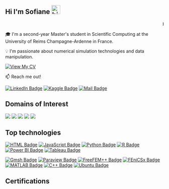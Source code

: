 ## Hi I'm Sofiane <img src="https://user-images.githubusercontent.com/1303154/88677602-1635ba80-d120-11ea-84d8-d263ba5fc3c0.gif" width="28px" height="28px" alt="hi">

<marquee behavior="scroll" direction="left">Hi, I'm Sofiane</marquee>

🎓 I'm a second-year Master's student in Scientific Computing at the University of Reims Champagne-Ardenne in France.

💡 I'm passionate about numerical simulation technologies and data manipulation.

[![View My CV](https://img.shields.io/badge/-View%20My%20CV-blue?style=for-the-badge)](https://github.com/Sagouma-Sofiane/Sagouma-Sofiane/blob/main/Resume_sagouma_Mohamed_Sofiane.pdf)

:mailbox: Reach me out!

[![LinkedIn Badge](https://img.shields.io/badge/-LinkedIn-0e76a8?style=flat&labelColor=0e76a8&logo=linkedin&logoColor=white)](https://www.linkedin.com/in/sofiane-sagouma/)
[![Kaggle Badge](https://img.shields.io/badge/-Kaggle-20BEFF?style=flat&logo=kaggle&logoColor=white)](https://www.kaggle.com/mesofianeyou)
[![Mail Badge](https://img.shields.io/badge/-Gmail-c0392b?style=flat&labelColor=c0392b&logo=gmail&logoColor=white)](mailto:sofiane.sagouma.mt@gmail.com)


## Domains of Interest
<div>
    <img src="https://img.shields.io/badge/-Data Manipulation-1679A7?&style=for-the-badge&logo=Wireshark&logoColor=white" />
    <img src="https://img.shields.io/badge/-Numerical Simulation-EF3B2D?&style=for-the-badge&logo=Suricata&logoColor=white" />
    <img src="https://img.shields.io/badge/-High Performance Computing-777BB4?&style=for-the-badge&logo=Zeek&logoColor=white" />
    <img src="https://img.shields.io/badge/-Machine%20Learning-4CAF50?&style=for-the-badge&logo=Zeek&logoColor=white" />
    <img src="https://img.shields.io/badge/-CFD%20Analysis-FFA500?&style=for-the-badge&logo=Zeek&logoColor=white" />
</div>

## Top technologies

[![HTML Badge](https://img.shields.io/badge/-HTML-E34F26?style=for-the-badge&labelColor=black&logo=html5&logoColor=white)](#)
[![JavaScript Badge](https://img.shields.io/badge/-JavaScript-F0DB4F?style=for-the-badge&labelColor=black&logo=javascript&logoColor=F0DB4F)](#)
[![Python Badge](https://img.shields.io/badge/-Python-3776AB?style=for-the-badge&labelColor=black&logo=python&logoColor=white)](#)
[![R Badge](https://img.shields.io/badge/-R-276DC3?style=for-the-badge&labelColor=black&logo=r&logoColor=white)](#)
[![Power BI Badge](https://img.shields.io/badge/-Power%20BI-F2C811?style=for-the-badge&labelColor=black&logo=power-bi&logoColor=white)](#)
[![Tableau Badge](https://img.shields.io/badge/-Tableau-E97627?style=for-the-badge&labelColor=black&logo=tableau&logoColor=white)](#)

[![Gmsh Badge](https://img.shields.io/badge/-Gmsh-005C99?style=for-the-badge&labelColor=black&logoColor=white)](#)
[![Paraview Badge](https://img.shields.io/badge/-Paraview-5277AE?style=for-the-badge&labelColor=black&logo=paraview&logoColor=white)](#)
[![FreeFEM++ Badge](https://img.shields.io/badge/-FreeFEM++-0088CC?style=for-the-badge&labelColor=black&logo=freefem&logoColor=white)](#)
[![FEniCSx Badge](https://img.shields.io/badge/-FEniCSx-DC143C?style=for-the-badge&labelColor=black&logo=fenics&logoColor=white)](#)
[![MATLAB Badge](https://img.shields.io/badge/-MATLAB-0076A8?style=for-the-badge&labelColor=black&logo=mathworks&logoColor=white)](#)
[![C++ Badge](https://img.shields.io/badge/-C%2B%2B-00599C?style=for-the-badge&labelColor=black&logo=c%2B%2B&logoColor=white)](#)
[![Ubuntu Badge](https://img.shields.io/badge/-Ubuntu-E95420?style=for-the-badge&labelColor=black&logo=ubuntu&logoColor=white)](#)

## Certifications








